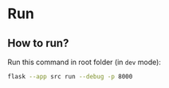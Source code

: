 # Run

## How to run?

Run this command in root folder (in `dev` mode):

```bash
flask --app src run --debug -p 8000
```
